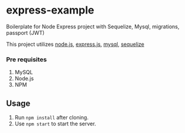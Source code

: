 # express-example
 Boilerplate for Node Express project with Sequelize, Mysql, migrations, passport (JWT)

This project utilizes 
[node.js](https://nodejs.org/en/),
[express.js](https://expressjs.com/),
[mysql](https://www.mysql.com),
[sequelize](http://docs.sequelizejs.com/manual/installation/getting-started.html)

### Pre requisites
1. MySQL
2. Node.js
3. NPM

## Usage
1. Run `npm install` after cloning.
2. Use `npm start` to start the server.

